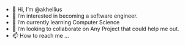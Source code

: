 - 👋 Hi, I’m @akhellius
- 👀 I’m interested in becoming a software engineer.
- 🌱 I’m currently learning Computer Science
- 💞️ I’m looking to collaborate on Any Project that could help me out.
- 📫 How to reach me ...

<!---
akhellius/akhellius is a ✨ special ✨ repository because its `README.md` (this file) appears on your GitHub profile.
You can click the Preview link to take a look at your changes.
--->

